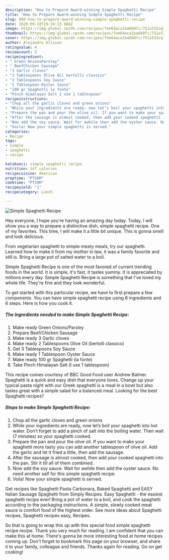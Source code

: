 ```yaml
---
description: "How to Prepare Award-winning Simple Spaghetti Recipe"
title: "How to Prepare Award-winning Simple Spaghetti Recipe"
slug: 960-how-to-prepare-award-winning-simple-spaghetti-recipe
date: 2020-09-18T19:34:13.966Z
image: https://img-global.cpcdn.com/recipes/fee64aca1ba6b0fc/751x532cq70/simple-spaghetti-recipe-recipe-main-photo.jpg
thumbnail: https://img-global.cpcdn.com/recipes/fee64aca1ba6b0fc/751x532cq70/simple-spaghetti-recipe-recipe-main-photo.jpg
cover: https://img-global.cpcdn.com/recipes/fee64aca1ba6b0fc/751x532cq70/simple-spaghetti-recipe-recipe-main-photo.jpg
author: Alejandro Allison
ratingvalue: 4
reviewcount: 5
recipeingredient:
- " Green OnionsParsley"
- " BeefChicken Sausage"
- "3 Garlic cloves"
- "2 Tablespoons Olive Oil bertolli classico"
- "3 Tablespoons Soy Sauce"
- "1 Tablespoon Oyster Sauce"
- "100 gr Spaghetti la fonte"
- "Pinch Himalayan Salt I use 1 tablespoon"
recipeinstructions:
- "Chop all the garlic cloves and green onions"
- "While your ingredients are ready, now let’s boil your spaghetti into hot water. Don’t forget to add a pinch of salt into the boiling water. Then wait (7 minutes) so your spaghetti cooked."
- "Prepare the pan and pour the olive oil. If you want to make your spaghetti more tasty you can add another tablespoon of olive oil. Add the garlic and let it fried a little, then add the sausage."
- "After the sausage is almost cooked, then add your cooked spaghetti into the pan. Stir it till all of them combined."
- "Now add the soy sauce. Wait for awhile then add the oyster sauce. No need another salf for this simple spaghetti recipe."
- "Voila! Now your simple spaghetti is served."
categories:
- Recipe
tags:
- simple
- spaghetti
- recipe

katakunci: simple spaghetti recipe 
nutrition: 147 calories
recipecuisine: American
preptime: "PT26M"
cooktime: "PT39M"
recipeyield: "1"
recipecategory: Lunch

---
```



![Simple Spaghetti Recipe](https://img-global.cpcdn.com/recipes/fee64aca1ba6b0fc/751x532cq70/simple-spaghetti-recipe-recipe-main-photo.jpg)

Hey everyone, I hope you're having an amazing day today. Today, I will show you a way to prepare a distinctive dish, simple spaghetti recipe. One of my favorites. This time, I will make it a little bit unique. This is gonna smell and look delicious.

From vegetarian spaghetti to simple meaty meals, try our spaghetti. Learned how to make it from my mother in law, it was a family favorite and still is. Bring a large pot of salted water to a boil.

Simple Spaghetti Recipe is one of the most favored of current trending foods in the world. It is simple, it's fast, it tastes yummy. It is appreciated by millions every day. Simple Spaghetti Recipe is something that I've loved my whole life. They're fine and they look wonderful.


To get started with this particular recipe, we have to first prepare a few components. You can have simple spaghetti recipe using 8 ingredients and 6 steps. Here is how you cook it.

<!--inarticleads1-->

##### The ingredients needed to make Simple Spaghetti Recipe:

1. Make ready  Green Onions/Parsley
1. Prepare  Beef/Chicken Sausage
1. Make ready 3 Garlic cloves
1. Make ready 2 Tablespoons Olive Oil (bertolli classico)
1. Get 3 Tablespoons Soy Sauce
1. Make ready 1 Tablespoon Oyster Sauce
1. Make ready 100 gr Spaghetti (la fonte)
1. Take Pinch Himalayan Salt (I use 1 tablespoon)


This recipe comes courtesy of BBC Good Food user Andrew Balmer. Spaghetti is a quick and easy dish that everyone loves. Change up your typical pasta night with our Greek spaghetti is a meal in a bowl but also tastes great with a simple salad for a balanced meal. Looking for the best Spaghetti recipes? 

<!--inarticleads2-->

##### Steps to make Simple Spaghetti Recipe:

1. Chop all the garlic cloves and green onions
1. While your ingredients are ready, now let’s boil your spaghetti into hot water. Don’t forget to add a pinch of salt into the boiling water. Then wait (7 minutes) so your spaghetti cooked.
1. Prepare the pan and pour the olive oil. If you want to make your spaghetti more tasty you can add another tablespoon of olive oil. Add the garlic and let it fried a little, then add the sausage.
1. After the sausage is almost cooked, then add your cooked spaghetti into the pan. Stir it till all of them combined.
1. Now add the soy sauce. Wait for awhile then add the oyster sauce. No need another salf for this simple spaghetti recipe.
1. Voila! Now your simple spaghetti is served.


Get recipes like Spaghetti Pasta Carbonara, Baked Spaghetti and EASY Italian Sausage Spaghetti from Simply Recipes. Easy Spaghetti - the easiest spaghetti recipe ever! Bring a pot of water to a boil, and cook the spaghetti according to the packaging instructions. A simple, slowly cooked meat sauce is comfort food of the highest order. See more ideas about Spaghetti recipes, Spaghetti recipes easy, Recipes. 

So that is going to wrap this up with this special food simple spaghetti recipe recipe. Thank you very much for reading. I am confident that you can make this at home. There's gonna be more interesting food at home recipes coming up. Don't forget to bookmark this page on your browser, and share it to your family, colleague and friends. Thanks again for reading. Go on get cooking!
